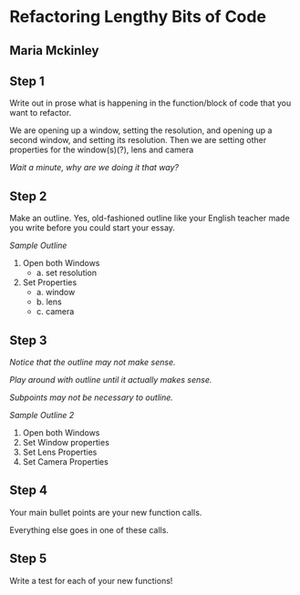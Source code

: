 # Refactoring Lengthy Bits of Code

## Maria Mckinley



## Step 1

Write out in prose what is happening in the function/block of code that you want to refactor.

We are opening up a window, setting the resolution, and opening up a second window, and setting its resolution. Then we are setting other properties for the window(s)(?), lens and camera<!-- .element: class="fragment" data-fragment-index="1" -->

_Wait a minute, why are we doing it that way?_<!-- .element: class="fragment" data-fragment-index="2" -->




## Step 2

Make an outline. Yes, old-fashioned outline like your English teacher made you write before you could start your essay.

_Sample Outline_<!-- .element: class="fragment" data-fragment-index="1" -->

1. Open both Windows
   * a. set resolution
2. Set Properties
   * a. window
   * b. lens
   * c. camera



## Step 3 

_Notice that the outline may not make sense._<!-- .element: class="fragment" data-fragment-index="1" -->

_Play around with outline until it actually makes sense._<!-- .element: class="fragment" data-fragment-index="2" -->

_Subpoints may not be necessary to outline._<!-- .element: class="fragment" data-fragment-index="3" -->

_Sample Outline 2_<!-- .element: class="fragment" data-fragment-index="4" -->

1. Open both Windows
2. Set Window properties
3. Set Lens Properties
4. Set Camera Properties



## Step 4

Your main bullet points are your new function calls.

Everything else goes in one of these calls.



## Step 5

Write a test for each of your new functions!
